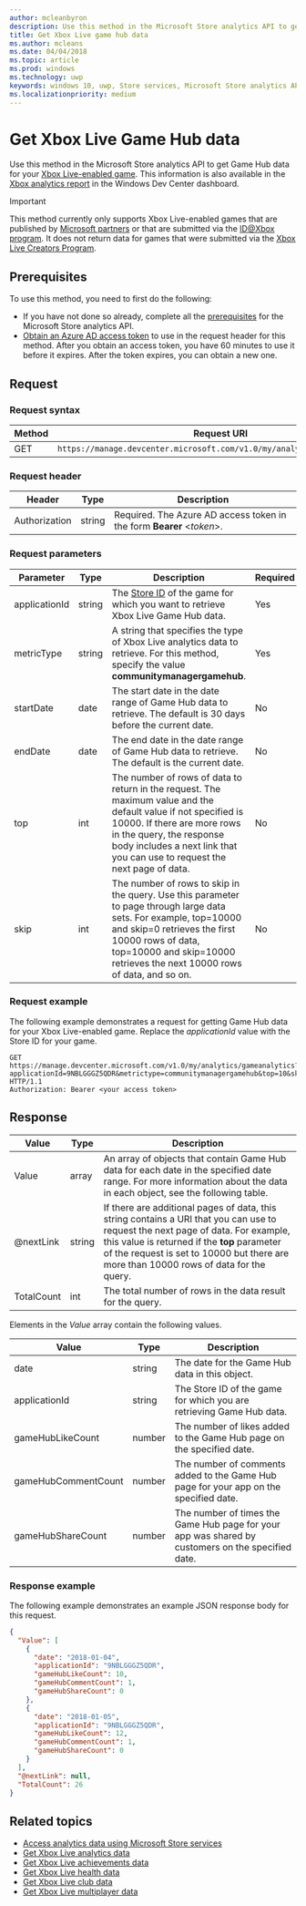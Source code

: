 ```yaml
---
author: mcleanbyron
description: Use this method in the Microsoft Store analytics API to get Xbox Live Game Hub data.
title: Get Xbox Live game hub data
ms.author: mcleans
ms.date: 04/04/2018
ms.topic: article
ms.prod: windows
ms.technology: uwp
keywords: windows 10, uwp, Store services, Microsoft Store analytics API, Xbox Live analytics, Game Hubs
ms.localizationpriority: medium
---
```


# Get Xbox Live Game Hub data


Use this method in the Microsoft Store analytics API to get Game Hub data for your [Xbox Live-enabled game](../xbox-live/index.md). This information is also available in the [Xbox analytics report](../publish/xbox-analytics-report.md) in the Windows Dev Center dashboard.

> [!IMPORTANT]
> This method currently only supports Xbox Live-enabled games that are published by [Microsoft partners](../xbox-live/developer-program-overview.md#microsoft-partners) or that are submitted via the [ID@Xbox program](../xbox-live/developer-program-overview.md#idxbox). It does not return data for games that were submitted via the [Xbox Live Creators Program](../xbox-live/developer-program-overview.md#xbox-live-creators-program).

## Prerequisites

To use this method, you need to first do the following:

* If you have not done so already, complete all the [prerequisites](access-analytics-data-using-windows-store-services.md#prerequisites) for the Microsoft Store analytics API.
* [Obtain an Azure AD access token](access-analytics-data-using-windows-store-services.md#obtain-an-azure-ad-access-token) to use in the request header for this method. After you obtain an access token, you have 60 minutes to use it before it expires. After the token expires, you can obtain a new one.

## Request


### Request syntax

| Method | Request URI       |
|--------|----------------------|
| GET    | ```https://manage.devcenter.microsoft.com/v1.0/my/analytics/gameanalytics``` |


### Request header

| Header        | Type   | Description                                                                 |
|---------------|--------|-----------------------------------------------------------------------------|
| Authorization | string | Required. The Azure AD access token in the form **Bearer** &lt;*token*&gt;. |


### Request parameters

| Parameter        | Type   |  Description      |  Required  
|---------------|--------|---------------|------|
| applicationId | string | The [Store ID](in-app-purchases-and-trials.md#store-ids) of the game for which you want to retrieve Xbox Live Game Hub data.  |  Yes  |
| metricType | string | A string that specifies the type of Xbox Live analytics data to retrieve. For this method, specify the value **communitymanagergamehub**.  |  Yes  |
| startDate | date | The start date in the date range of Game Hub data to retrieve. The default is 30 days before the current date. |  No  |
| endDate | date | The end date in the date range of Game Hub data to retrieve. The default is the current date. |  No  |
| top | int | The number of rows of data to return in the request. The maximum value and the default value if not specified is 10000. If there are more rows in the query, the response body includes a next link that you can use to request the next page of data. |  No  |
| skip | int | The number of rows to skip in the query. Use this parameter to page through large data sets. For example, top=10000 and skip=0 retrieves the first 10000 rows of data, top=10000 and skip=10000 retrieves the next 10000 rows of data, and so on. |  No  |


### Request example

The following example demonstrates a request for getting Game Hub data for your Xbox Live-enabled game. Replace the *applicationId* value with the Store ID for your game.

```syntax
GET https://manage.devcenter.microsoft.com/v1.0/my/analytics/gameanalytics?applicationId=9NBLGGGZ5QDR&metrictype=communitymanagergamehub&top=10&skip=0 HTTP/1.1
Authorization: Bearer <your access token>
```

## Response


| Value      | Type   | Description                  |
|------------|--------|-------------------------------------------------------|
| Value      | array  | An array of objects that contain Game Hub data for each date in the specified date range. For more information about the data in each object, see the following table.                                                                                                                      |
| @nextLink  | string | If there are additional pages of data, this string contains a URI that you can use to request the next page of data. For example, this value is returned if the **top** parameter of the request is set to 10000 but there are more than 10000 rows of data for the query. |
| TotalCount | int    | The total number of rows in the data result for the query.  |


Elements in the *Value* array contain the following values.

| Value               | Type   | Description                           |
|---------------------|--------|-------------------------------------------|
| date                | string | The date for the Game Hub data in this object. |
| applicationId       | string | The Store ID of the game for which you are retrieving Game Hub data.     |
| gameHubLikeCount     | number |   The number of likes added to the Game Hub page on the specified date.   |
| gameHubCommentCount          | number |  The number of comments added to the Game Hub page for your app on the specified date.  |
| gameHubShareCount           | number | The number of times the Game Hub page for your app was shared by customers on the specified date.   |


### Response example

The following example demonstrates an example JSON response body for this request.

```json
{
  "Value": [
    {
      "date": "2018-01-04",
      "applicationId": "9NBLGGGZ5QDR",
      "gameHubLikeCount": 10,
      "gameHubCommentCount": 1,
      "gameHubShareCount": 0
    },
    {
      "date": "2018-01-05",
      "applicationId": "9NBLGGGZ5QDR",
      "gameHubLikeCount": 12,
      "gameHubCommentCount": 1,
      "gameHubShareCount": 0
    }
  ],
  "@nextLink": null,
  "TotalCount": 26
}
```

## Related topics

* [Access analytics data using Microsoft Store services](access-analytics-data-using-windows-store-services.md)
* [Get Xbox Live analytics data](get-xbox-live-analytics.md)
* [Get Xbox Live achievements data](get-xbox-live-achievements-data.md)
* [Get Xbox Live health data](get-xbox-live-health-data.md)
* [Get Xbox Live club data](get-xbox-live-club-data.md)
* [Get Xbox Live multiplayer data](get-xbox-live-multiplayer-data.md)
